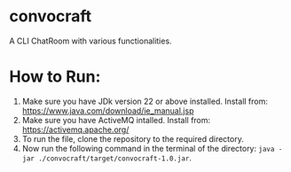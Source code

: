 # convocraft
A CLI ChatRoom with various functionalities.

# How to Run:
1. Make sure you have JDk version 22 or above installed. Install from: https://www.java.com/download/ie_manual.jsp
2. Make sure you have ActiveMQ intalled. Install from: https://activemq.apache.org/
3. To run the file, clone the repository to the required directory.
4. Now run the following command in the terminal of the directory: `java -jar ./convocraft/target/convocraft-1.0.jar`.
